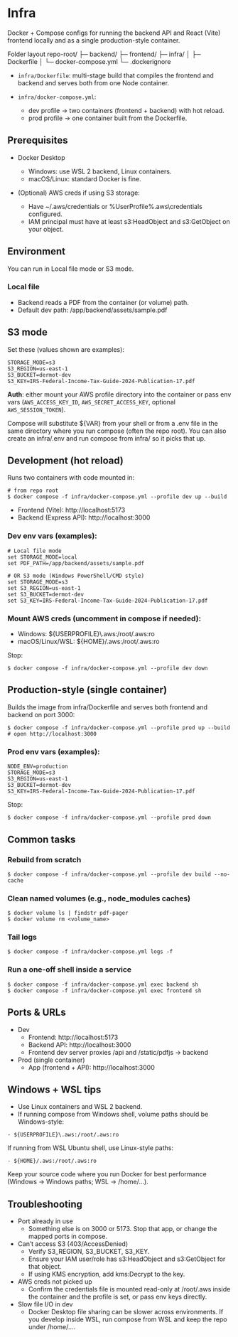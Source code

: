 Infra
=====

Docker + Compose configs for running the backend API and React (Vite) frontend locally and as a single production-style container.

Folder layout
repo-root/
├─ backend/
├─ frontend/
├─ infra/
│  ├─ Dockerfile
│  └─ docker-compose.yml
└─ .dockerignore


- `infra/Dockerfile`: multi-stage build that compiles the frontend and backend and serves both from one Node container.

- `infra/docker-compose.yml`:
  - dev profile → two containers (frontend + backend) with hot reload.
  - prod profile → one container built from the Dockerfile.

## Prerequisites

- Docker Desktop
  - Windows: use WSL 2 backend, Linux containers.
  - macOS/Linux: standard Docker is fine.

- (Optional) AWS creds if using S3 storage:
  - Have ~/.aws/credentials or %UserProfile%\.aws\credentials configured.
  - IAM principal must have at least s3:HeadObject and s3:GetObject on your object.

## Environment

You can run in Local file mode or S3 mode.

### Local file

- Backend reads a PDF from the container (or volume) path.
- Default dev path: /app/backend/assets/sample.pdf

## S3 mode

Set these (values shown are examples):

```
STORAGE_MODE=s3
S3_REGION=us-east-1
S3_BUCKET=dermot-dev
S3_KEY=IRS-Federal-Income-Tax-Guide-2024-Publication-17.pdf
```


**Auth**: either mount your AWS profile directory into the container or pass env vars (`AWS_ACCESS_KEY_ID`, `AWS_SECRET_ACCESS_KEY`, optional `AWS_SESSION_TOKEN`).

Compose will substitute ${VAR} from your shell or from a .env file in the same directory where you run compose (often the repo root). You can also create an infra/.env and run compose from infra/ so it picks that up.

## Development (hot reload)

Runs two containers with code mounted in:

```
# from repo root
$ docker compose -f infra/docker-compose.yml --profile dev up --build
```

- Frontend (Vite): http://localhost:5173
- Backend (Express API): http://localhost:3000

### Dev env vars (examples):

```
# Local file mode
set STORAGE_MODE=local
set PDF_PATH=/app/backend/assets/sample.pdf

# OR S3 mode (Windows PowerShell/CMD style)
set STORAGE_MODE=s3
set S3_REGION=us-east-1
set S3_BUCKET=dermot-dev
set S3_KEY=IRS-Federal-Income-Tax-Guide-2024-Publication-17.pdf
```

### Mount AWS creds (uncomment in compose if needed):

- Windows: ${USERPROFILE}\\.aws:/root/.aws:ro
- macOS/Linux/WSL: ${HOME}/.aws:/root/.aws:ro

Stop:

```
$ docker compose -f infra/docker-compose.yml --profile dev down
```

## Production-style (single container)

Builds the image from infra/Dockerfile and serves both frontend and backend on port 3000:

```
$ docker compose -f infra/docker-compose.yml --profile prod up --build
# open http://localhost:3000
```

### Prod env vars (examples):

```
NODE_ENV=production
STORAGE_MODE=s3
S3_REGION=us-east-1
S3_BUCKET=dermot-dev
S3_KEY=IRS-Federal-Income-Tax-Guide-2024-Publication-17.pdf
```


Stop:

```
$ docker compose -f infra/docker-compose.yml --profile prod down
```

## Common tasks

### Rebuild from scratch

```
$ docker compose -f infra/docker-compose.yml --profile dev build --no-cache
```

### Clean named volumes (e.g., node_modules caches)

```
$ docker volume ls | findstr pdf-pager
$ docker volume rm <volume_name>
```

### Tail logs

```
$ docker compose -f infra/docker-compose.yml logs -f
```

### Run a one-off shell inside a service

```
$ docker compose -f infra/docker-compose.yml exec backend sh
$ docker compose -f infra/docker-compose.yml exec frontend sh
```

## Ports & URLs

- Dev
  - Frontend: http://localhost:5173
  - Backend API: http://localhost:3000
  - Frontend dev server proxies /api and /static/pdfjs → backend
- Prod (single container)
  - App (frontend + API): http://localhost:3000

## Windows + WSL tips

- Use Linux containers and WSL 2 backend.
- If running compose from Windows shell, volume paths should be Windows-style:

```
- ${USERPROFILE}\.aws:/root/.aws:ro
```

If running from WSL Ubuntu shell, use Linux-style paths:

```
- ${HOME}/.aws:/root/.aws:ro
```

Keep your source code where you run Docker for best performance (Windows → Windows paths; WSL → /home/...).

## Troubleshooting

- Port already in use
  - Something else is on 3000 or 5173. Stop that app, or change the mapped ports in compose.
- Can’t access S3 (403/AccessDenied)
  - Verify S3_REGION, S3_BUCKET, S3_KEY.
  - Ensure your IAM user/role has s3:HeadObject and s3:GetObject for that object.
  - If using KMS encryption, add kms:Decrypt to the key.
- AWS creds not picked up
  - Confirm the credentials file is mounted read-only at /root/.aws inside the container and the profile is set, or pass env keys directly.
- Slow file I/O in dev
  - Docker Desktop file sharing can be slower across environments. If you develop inside WSL, run compose from WSL and keep the repo under /home/....